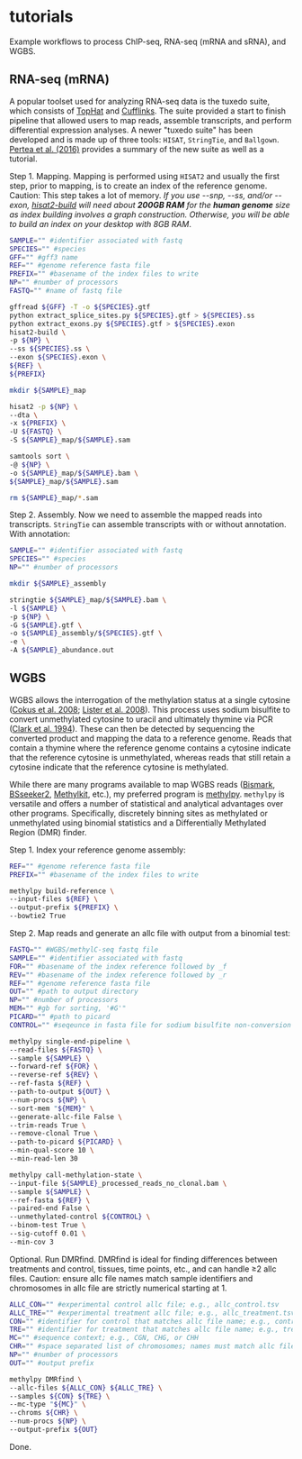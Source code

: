 # tutorials
Example workflows to process ChIP-seq, RNA-seq (mRNA and sRNA), and WGBS.

## RNA-seq (mRNA)
A popular toolset used for analyzing RNA-seq data is the tuxedo suite, which consists of [TopHat](https://ccb.jhu.edu/software/tophat/index.shtml) and [Cufflinks](http://cole-trapnell-lab.github.io/cufflinks/). The suite provided a start to finish pipeline that allowed users to map reads, assemble transcripts, and perform differential expression analyses. A newer "tuxedo suite" has been developed and is made up of three tools: `HISAT`, `StringTie`, and `Ballgown`. [Pertea et al. (2016)](https://www.ncbi.nlm.nih.gov/pubmed/27560171) provides a summary of the new suite as well as a tutorial.

Step 1. Mapping. Mapping is performed using `HISAT2` and usually the first step, prior to mapping, is to create an index of the reference genome. Caution: This step takes a lot of memory. _If you use --snp, --ss, and/or --exon, [hisat2-build](https://ccb.jhu.edu/software/hisat2/manual.shtml) will need about **200GB RAM** for the **human genome** size as index building involves a graph construction. Otherwise, you will be able to build an index on your desktop with 8GB RAM_.

```bash
SAMPLE="" #identifier associated with fastq
SPECIES="" #species
GFF="" #gff3 name
REF="" #genome reference fasta file
PREFIX="" #basename of the index files to write
NP="" #number of processors
FASTQ="" #name of fastq file

gffread ${GFF} -T -o ${SPECIES}.gtf
python extract_splice_sites.py ${SPECIES}.gtf > ${SPECIES}.ss
python extract_exons.py ${SPECIES}.gtf > ${SPECIES}.exon
hisat2-build \
-p ${NP} \
--ss ${SPECIES}.ss \
--exon ${SPECIES}.exon \
${REF} \
${PREFIX}

mkdir ${SAMPLE}_map

hisat2 -p ${NP} \
--dta \
-x ${PREFIX} \
-U ${FASTQ} \
-S ${SAMPLE}_map/${SAMPLE}.sam

samtools sort \
-@ ${NP} \
-o ${SAMPLE}_map/${SAMPLE}.bam \
${SAMPLE}_map/${SAMPLE}.sam

rm ${SAMPLE}_map/*.sam
```

Step 2. Assembly. Now we need to assemble the mapped reads into transcripts. `StringTie` can assemble transcripts with or without annotation. With annotation:

```bash
SAMPLE="" #identifier associated with fastq
SPECIES="" #species
NP="" #number of processors

mkdir ${SAMPLE}_assembly

stringtie ${SAMPLE}_map/${SAMPLE}.bam \
-l ${SAMPLE} \
-p ${NP} \
-G ${SAMPLE}.gtf \
-o ${SAMPLE}_assembly/${SPECIES}.gtf \
-e \
-A ${SAMPLE}_abundance.out
```

## WGBS
WGBS allows the interrogation of the methylation status at a single cytosine ([Cokus et al. 2008](https://www.ncbi.nlm.nih.gov/pubmed/18278030); [Lister et al. 2008](https://www.ncbi.nlm.nih.gov/pubmed/18423832)). This process uses sodium bisulfite to convert unmethylated cytosine to uracil and ultimately thymine via PCR ([Clark et al. 1994](https://www.ncbi.nlm.nih.gov/pubmed/8065911)). These can then be detected by sequencing the converted product and mapping the data to a reference genome. Reads that contain a thymine where the reference genome contains a cytosine indicate that the reference cytosine is unmethylated, whereas reads that still retain a cytosine indicate that the reference cytosine is methylated.

While there are many programs available to map WGBS reads ([Bismark](https://www.bioinformatics.babraham.ac.uk/projects/bismark/), [BSseeker2](https://github.com/BSSeeker/BSseeker2), [Methylkit](https://bioconductor.org/packages/release/bioc/html/methylKit.html), etc.), my preferred program is [methylpy](https://github.com/yupenghe/methylpy). `methylpy` is versatile and offers a number of statistical and analytical advantages over other programs. Specifically, discretely binning sites as methylated or unmethylated using binomial statistics and a Differentially Methylated Region (DMR) finder.

Step 1. Index your reference genome assembly:
```bash
REF="" #genome reference fasta file
PREFIX="" #basename of the index files to write

methylpy build-reference \
--input-files ${REF} \
--output-prefix ${PREFIX} \
--bowtie2 True
```

Step 2. Map reads and generate an allc file with output from a binomial test:
```bash
FASTQ="" #WGBS/methylC-seq fastq file
SAMPLE="" #identifier associated with fastq
FOR="" #basename of the index reference followed by _f
REV="" #basename of the index reference followed by _r
REF="" #genome reference fasta file
OUT="" #path to output directory
NP="" #number of processors
MEM="" #gb for sorting, '#G'"
PICARD="" #path to picard
CONTROL="" #seqeunce in fasta file for sodium bisulfite non-conversion rate estimation

methylpy single-end-pipeline \
--read-files ${FASTQ} \
--sample ${SAMPLE} \
--forward-ref ${FOR} \
--reverse-ref ${REV} \
--ref-fasta ${REF} \
--path-to-output ${OUT} \
--num-procs ${NP} \
--sort-mem "${MEM}" \
--generate-allc-file False \
--trim-reads True \
--remove-clonal True \
--path-to-picard ${PICARD} \
--min-qual-score 10 \
--min-read-len 30

methylpy call-methylation-state \
--input-file ${SAMPLE}_processed_reads_no_clonal.bam \
--sample ${SAMPLE} \
--ref-fasta ${REF} \
--paired-end False \
--unmethylated-control ${CONTROL} \
--binom-test True \
--sig-cutoff 0.01 \
--min-cov 3
```

Optional. Run DMRfind. DMRfind is ideal for finding differences between treatments and control, tissues, time points, etc., and can handle ≥2 allc files. Caution: ensure allc file names match sample identifiers and chromosomes in allc file are strictly numerical starting at 1.

```bash
ALLC_CON="" #experimental control allc file; e.g., allc_control.tsv
ALLC_TRE="" #experimental treatment allc file; e.g., allc_treatment.tsv
CON="" #identifier for control that matches allc file name; e.g., control
TRE="" #identifier for treatment that matches allc file name; e.g., treatment
MC="" #sequence context; e.g., CGN, CHG, or CHH
CHR="" #space separated list of chromosomes; names must match allc file; e.g., 1 2 3 4 5 
NP="" #number of processors
OUT="" #output prefix

methylpy DMRfind \
--allc-files ${ALLC_CON} ${ALLC_TRE} \
--samples ${CON} ${TRE} \
--mc-type "${MC}" \
--chroms ${CHR} \
--num-procs ${NP} \
--output-prefix ${OUT}
```

Done.
